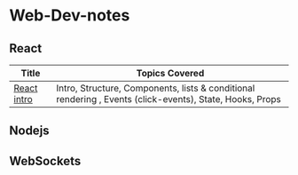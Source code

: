 # Web-Dev-notes

## React

| Title | Topics Covered|
| ----- | ----- |
| [React intro](React/react-intro.md) | Intro, Structure, Components, lists & conditional rendering , Events (click-events), State, Hooks, Props

## Nodejs

## WebSockets
